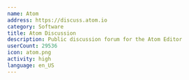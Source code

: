 ```yaml
---
name: Atom
address: https://discuss.atom.io
category: Software
title: Atom Discussion
description: Public discussion forum for the Atom Editor
userCount: 29536
icon: atom.png
activity: high
language: en_US
---
```

